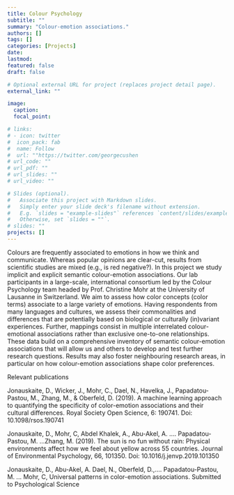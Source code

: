 ```yaml
---
title: Colour Psychology
subtitle: ""
summary: "Colour-emotion associations."
authors: []
tags: []
categories: [Projects]
date: 
lastmod: 
featured: false
draft: false

# Optional external URL for project (replaces project detail page).
external_link: ""

image:
  caption: 
  focal_point: 

# links:
# - icon: twitter
#  icon_pack: fab
#  name: Follow
#  url: ""https://twitter.com/georgecushen
# url_code: ""
# url_pdf: ""
# url_slides: ""
# url_video: ""

# Slides (optional).
#   Associate this project with Markdown slides.
#   Simply enter your slide deck's filename without extension.
#   E.g. `slides = "example-slides"` references `content/slides/example-slides.md`.
#   Otherwise, set `slides = ""`.
# slides: ""
projects: []
---
```


Colours are frequently associated to emotions in how we think and communicate. Whereas popular opinions are clear-cut, results from scientific studies are mixed (e.g., is red negative?). In this project we study implicit and explicit semantic colour-emotion associations.
Our lab participants in a large-scale, international consortium led by the Colour Psychology team headed by Prof. Christine Mohr at the University of Lausanne in Switzerland. We aim to assess how color concepts (color terms) associate to a large variety of emotions. Having respondents from many languages and cultures, we assess their commonalities and differences that are potentially based on biological or culturally (in)variant experiences. Further, mappings consist in multiple interrelated colour-emotional associations rather than exclusive one-to-one relationships. These data build on a comprehensive inventory of semantic colour-emotion associations that will allow us and others to develop and test further research questions. Results may also foster neighbouring research areas, in particular on how colour-emotion associations shape color preferences.

Relevant publications

Jonauskaite, D., Wicker, J., Mohr, C., Dael, N., Havelka, J., Papadatou-Pastou, M., Zhang, M., & Oberfeld, D. (2019). A machine learning approach to quantifying the specificity of color-emotion associations and their cultural differences. Royal Society Open Science, 6: 190741. Doi: 10.1098/rsos.190741

Jonauskaite, D., Mohr, C, Abdel Khalek, A., Abu-Akel, A. …. Papadatou-Pastou, M. ...Zhang, M. (2019). The sun is no fun without rain: Physical environments affect how we feel about yellow across 55 countries. Journal of Environmental Psychology, 66, 101350. Doi: 10.1016/j.jenvp.2019.101350

Jonauskaite, D., Abu-Akel, A. Dael, N., Oberfeld, D.,…. Papadatou-Pastou, M. ... Mohr, C, Universal patterns in color-emotion associations. Submitted to Psychological Science
